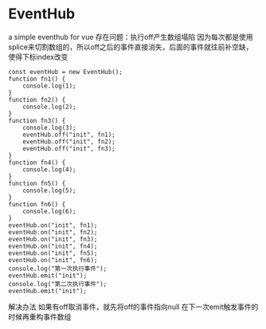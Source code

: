 # EventHub
a simple eventhub for vue
存在问题：执行off产生数组塌陷
因为每次都是使用splice来切割数组的，所以off之后的事件直接消失，后面的事件就往前补空缺，使得下标index改变
```
const eventHub = new EventHub();
function fn1() {
    console.log(1);
}
function fn2() {
    console.log(2);
}
function fn3() {
    console.log(3);
    eventHub.off("init", fn1);
    eventHub.off("init", fn2);
    eventHub.off("init", fn3);
}
function fn4() {
    console.log(4);
}
function fn5() {
    console.log(5);
}
function fn6() {
    console.log(6);
}
eventHub.on("init", fn1);
eventHub.on("init", fn2);
eventHub.on("init", fn3);
eventHub.on("init", fn4);
eventHub.on("init", fn5);
eventHub.on("init", fn6);
console.log("第一次执行事件");
eventHub.emit("init");
console.log("第二次执行事件");
eventHub.emit("init");
```
解决办法
如果有off取消事件，就先将off的事件指向null
在下一次emit触发事件的时候再重构事件数组
